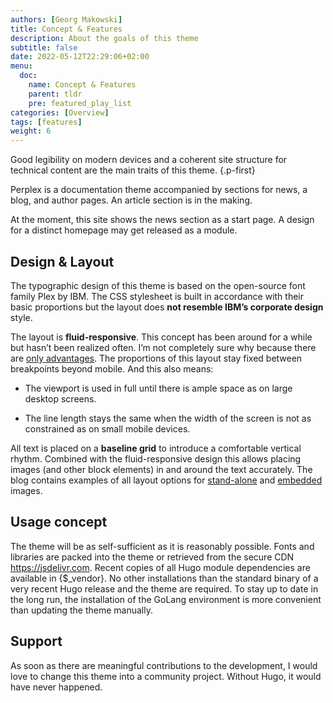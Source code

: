 ```yaml
---
authors: [Georg Makowski]
title: Concept & Features
description: About the goals of this theme
subtitle: false
date: 2022-05-12T22:29:06+02:00 
menu:
  doc:
    name: Concept & Features
    parent: tldr
    pre: featured_play_list
categories: [Overview]
tags: [features]
weight: 6
---
```


Good legibility on modern devices and a coherent site structure for technical content are the main traits of this theme.
{.p-first} <!--more-->

Perplex is a documentation theme accompanied by sections for news, a blog, and author pages. An article section is in the making.

At the moment, this site shows the news section as a start page. A design for a distinct homepage may get released as a module.

## Design & Layout

The typographic design of this theme is based on the open-source font family Plex by IBM. The CSS stylesheet is built in accordance with their basic proportions but the layout does **not resemble IBM’s corporate design** style.


The layout is **fluid-responsive**. This concept has been around for a while but hasn’t been realized often. I’m not completely sure why because there are [only advantages](/blog/accessibility-of-fluid-typography). The proportions of this layout stay fixed between breakpoints beyond mobile. And this also means:

- The viewport is used in full until there is ample space as on large desktop screens.

- The line length stays the same when the width of the screen is not as constrained as on small mobile devices.

All text is placed on a **baseline grid** to introduce a comfortable vertical rhythm. Combined with the fluid-responsive design this allows placing images (and other block elements) in and around the text accurately. The blog contains examples of all layout options for [stand-alone](/blog/image/stand-alone) and [embedded](/blog/image/embedded) images. 

## Usage concept

The theme will be as self-sufficient as it is reasonably possible. Fonts and libraries are packed into the theme or retrieved from the secure CDN <https://jsdelivr.com>. Recent copies of all Hugo module dependencies are available in {$_vendor}. No other installations than the standard binary of a very recent Hugo release and the theme are required. To stay up to date in the long run, the installation of the GoLang environment is more convenient than updating the theme manually.

## Support

As soon as there are meaningful contributions to the development, I would love to change this theme into a community project. Without Hugo, it would have never happened.
